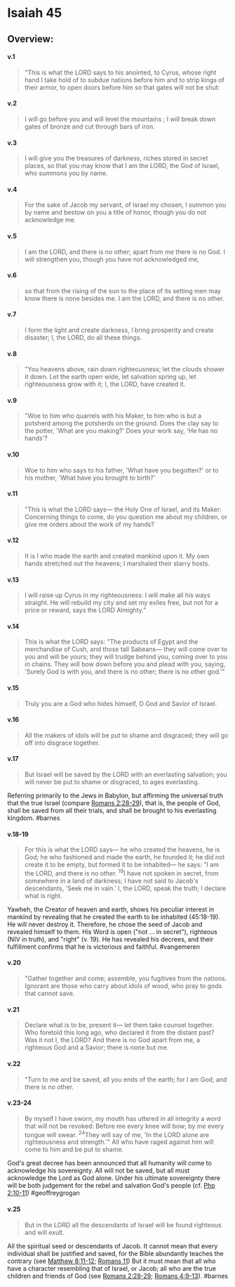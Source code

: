 # Isaiah 45

## Overview:


#### v.1
>"This is what the LORD says to his anointed, to Cyrus, whose right hand I take hold of to subdue nations before him and to strip kings of their armor, to open doors before him so that gates will not be shut:

#### v.2
>I will go before you and will level the mountains ; I will break down gates of bronze and cut through bars of iron.

#### v.3
>I will give you the treasures of darkness, riches stored in secret places, so that you may know that I am the LORD, the God of Israel, who summons you by name.

#### v.4
>For the sake of Jacob my servant, of Israel my chosen, I summon you by name and bestow on you a title of honor, though you do not acknowledge me.

#### v.5
>I am the LORD, and there is no other; apart from me there is no God. I will strengthen you, though you have not acknowledged me,

#### v.6
>so that from the rising of the sun to the place of its setting men may know there is none besides me. I am the LORD, and there is no other.

#### v.7
>I form the light and create darkness, I bring prosperity and create disaster; I, the LORD, do all these things.

#### v.8
>"You heavens above, rain down righteousness; let the clouds shower it down. Let the earth open wide, let salvation spring up, let righteousness grow with it; I, the LORD, have created it.

#### v.9
>"Woe to him who quarrels with his Maker, to him who is but a potsherd among the potsherds on the ground. Does the clay say to the potter, 'What are you making?' Does your work say, 'He has no hands'?

#### v.10
>Woe to him who says to his father, 'What have you begotten?' or to his mother, 'What have you brought to birth?'

#### v.11
>"This is what the LORD says— the Holy One of Israel, and its Maker: Concerning things to come, do you question me about my children, or give me orders about the work of my hands?

#### v.12
>It is I who made the earth and created mankind upon it. My own hands stretched out the heavens; I marshaled their starry hosts.

#### v.13
>I will raise up Cyrus in my righteousness: I will make all his ways straight. He will rebuild my city and set my exiles free, but not for a price or reward, says the LORD Almighty."

#### v.14
>This is what the LORD says: "The products of Egypt and the merchandise of Cush, and those tall Sabeans— they will come over to you and will be yours; they will trudge behind you, coming over to you in chains. They will bow down before you and plead with you, saying, 'Surely God is with you, and there is no other; there is no other god.'"

#### v.15
>Truly you are a God who hides himself, O God and Savior of Israel.

#### v.16
>All the makers of idols will be put to shame and disgraced; they will go off into disgrace together.

#### v.17
>But Israel will be saved by the LORD with an everlasting salvation; you will never be put to shame or disgraced, to ages everlasting.

Referring primarily to the Jews in Babylon, but affirming the universal truth that the true Israel (compare [Romans 2:28-29](Romans2#v.28-29)), that is, the people of God, shall be saved from all their trials, and shall be brought to his everlasting kingdom.
#barnes 

#### v.18-19
>For this is what the LORD says— he who created the heavens, he is God; he who fashioned and made the earth, he founded it; he did not create it to be empty, but formed it to be inhabited— he says: "I am the LORD, and there is no other. <sup>19</sup>I have not spoken in secret, from somewhere in a land of darkness; I have not said to Jacob's descendants, 'Seek me in vain.' I, the LORD, speak the truth; I declare what is right.

Yawheh, the Creator of heaven and earth, shows his peculiar interest in mankind by revealing that he created the earth to be inhabited (45:18-19). He will never destroy it. Therefore, he chose the seed of Jacob and revealed himself to them. His Word is open ("not ... in secret"), righteous (NIV in truth), and "right" (v. 19). He has revealed his decrees, and their fulfillment confirms that he is victorious and faithful.
#vangemeren 

#### v.20
>"Gather together and come; assemble, you fugitives from the nations. Ignorant are those who carry about idols of wood, who pray to gods that cannot save.

#### v.21
>Declare what is to be, present it— let them take counsel together. Who foretold this long ago, who declared it from the distant past? Was it not I, the LORD? And there is no God apart from me, a righteous God and a Savior; there is none but me.

#### v.22
>"Turn to me and be saved, all you ends of the earth; for I am God, and there is no other.

#### v.23-24
>By myself I have sworn, my mouth has uttered in all integrity a word that will not be revoked: Before me every knee will bow; by me every tongue will swear. <sup>24</sup>They will say of me, 'In the LORD alone are righteousness and strength.'" All who have raged against him will come to him and be put to shame.

God's great decree has been announced that all humanity will come to acknowledge his sovereignty. All will not be saved, but all must acknowledge the Lord as God alone. Under his ultimate sovereignty there will be both judgement for the rebel and salvation God's people (cf. [Php 2:10-11](Philippians2#v.10-11))
#geoffreygrogan 

#### v.25
>But in the LORD all the descendants of Israel will be found righteous and will exult.

All the spiritual seed or descendants of Jacob. It cannot mean that every individual shall be justified and saved, for the Bible abundantly teaches the contrary (see [Matthew 8:11-12](Matthew8#v.11-12); [Romans 11](Romans11)) But it must mean that all who have a character resembling that of Israel, or Jacob; all who are the true children and friends of God (see [Romans 2:28-29](Romans2#v.28-29); [Romans 4:9-13](Romans4#v.9)).
#barnes 


